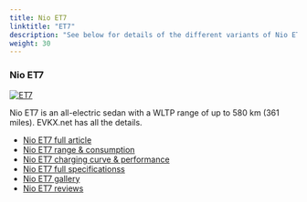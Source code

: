 ```yaml
---
title: Nio ET7
linktitle: "ET7"
description: "See below for details of the different variants of Nio ET7"
weight: 30
---
```

### Nio ET7

<a href="et7/"><img src="https://media.evkx.net/multimedia/models/nio/et7/et7/main_1_st.jpg" class="img-fluid" alt="ET7" ></a>

Nio ET7 is an all-electric sedan with a WLTP range of up to 580 km (361 miles). EVKX.net has all the details. 

- [Nio ET7 full article](et7/)
- [Nio ET7 range & consumption](et7/rangeandconsumption/)
- [Nio ET7 charging curve & performance](et7/chargingcurve/)
- [Nio ET7 full specificationss](et7/specifications/)
- [Nio ET7 gallery](et7/gallery/)
- [Nio ET7 reviews](et7/reviews/)

